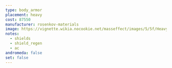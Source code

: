 ```yaml
---
type: body_armor
placement: heavy
cost: 87550
manufacturer: rosenkov-materials
image: https://vignette.wikia.nocookie.net/masseffect/images/5/5f/Heavy-human-Titan.png/revision/latest/scale-to-width-down/160?cb=20100209161744
notes:
  - shields
  - shield_regen
  - ac
andromeda: false
set: false
---
```

